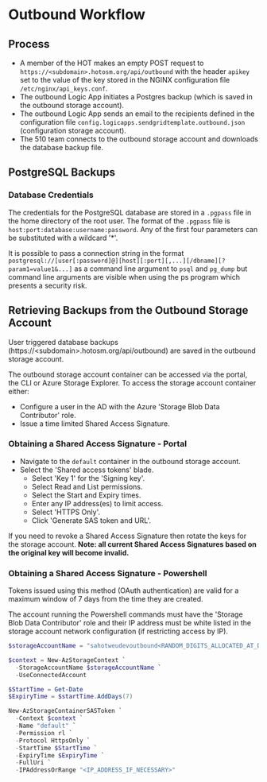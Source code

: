 # Outbound Workflow

## Process

- A member of the HOT makes an empty POST request to `https://<subdomain>.hotosm.org/api/outbound` with the header `apikey` set to the value of the key stored in the NGINX configuration file `/etc/nginx/api_keys.conf`.
- The outbound Logic App initiates a Postgres backup (which is saved in the outbound storage account).
- The outbound Logic App sends an email to the recipients defined in the configuration file `config.logicapps.sendgridtemplate.outbound.json` (configuration storage account).
- The 510 team connects to the outbound storage account and downloads the database backup file.

## PostgreSQL Backups

### Database Credentials

The credentials for the PostgreSQL database are stored in a `.pgpass` file in the home directory of the root user. The format of the `.pgpass` file is `host:port:database:username:password`. Any of the first four parameters can be substituted with a wildcard '*'.

It is possible to pass a connection string in the format `postgresql://[user[:password]@][host][:port][,...][/dbname][?param1=value1&...]` as a command line argument to `psql` and `pg_dump` but command line arguments are visible when using the ps program which presents a security risk.

## Retrieving Backups from the Outbound Storage Account

User triggered database backups (https://\<subdomain\>.hotosm.org/api/outbound) are saved in the outbound storage account.

The outbound storage account container can be accessed via the portal, the CLI or Azure Storage Explorer. To access the storage account container either:
- Configure a user in the AD with the Azure 'Storage Blob Data Contributor' role.
- Issue a time limited Shared Access Signature.

### Obtaining a Shared Access Signature - Portal

- Navigate to the `default` container in the outbound storage account.
- Select the 'Shared access tokens' blade.
  - Select 'Key 1' for the 'Signing key'.
  - Select Read and List permissions.
  - Select the Start and Expiry times.
  - Enter any IP address(es) to limit access.
  - Select 'HTTPS Only'.
  - Click 'Generate SAS token and URL'.

If you need to revoke a Shared Access Signature then rotate the keys for the storage account. **Note: all current Shared Access Signatures based on the original key will become invalid.**

### Obtaining a Shared Access Signature - Powershell

Tokens issued using this method (OAuth authentication) are valid for a maximum window of 7 days from the time they are created.

The account running the Powershell commands must have the 'Storage Blob Data Contributor' role and their IP address must be white listed in the storage account network configuration (if restricting access by IP).

``` PowerShell
$storageAccountName = "sahotweudevoutbound<RANDOM_DIGITS_ALLOCATED_AT_DEPLOYMENT>"

$context = New-AzStorageContext `
  -StorageAccountName $storageAccountName `
  -UseConnectedAccount

$StartTime = Get-Date
$ExpiryTime = $startTime.AddDays(7)

New-AzStorageContainerSASToken `
  -Context $context `
  -Name "default" `
  -Permission rl `
  -Protocol HttpsOnly `
  -StartTime $StartTime `
  -ExpiryTime $ExpiryTime `
  -FullUri `
  -IPAddressOrRange "<IP_ADDRESS_IF_NECESSARY>"
```
